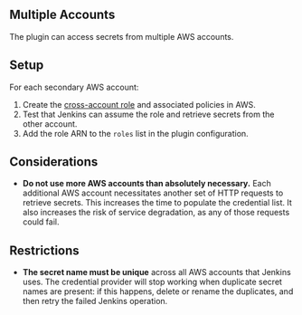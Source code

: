 ## Multiple Accounts

The plugin can access secrets from multiple AWS accounts.

## Setup

For each secondary AWS account:

1. Create the [cross-account role](http://docs.aws.amazon.com/IAM/latest/UserGuide/tutorial_cross-account-with-roles.html) and associated policies in AWS.
2. Test that Jenkins can assume the role and retrieve secrets from the other account.
3. Add the role ARN to the `roles` list in the plugin configuration.
  
## Considerations

- **Do not use more AWS accounts than absolutely necessary.** Each additional AWS account necessitates another set of HTTP requests to retrieve secrets. This increases the time to populate the credential list. It also increases the risk of service degradation, as any of those requests could fail. 

## Restrictions

- **The secret name must be unique** across all AWS accounts that Jenkins uses. The credential provider will stop working when duplicate secret names are present: if this happens, delete or rename the duplicates, and then retry the failed Jenkins operation.
